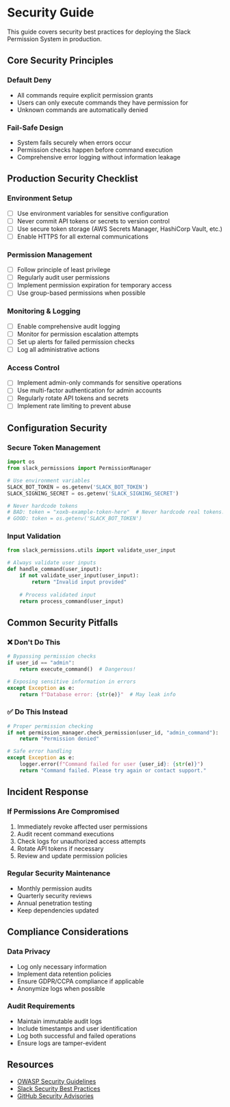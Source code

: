 # Security Guide

This guide covers security best practices for deploying the Slack Permission System in production.

## Core Security Principles

### Default Deny
- All commands require explicit permission grants
- Users can only execute commands they have permission for
- Unknown commands are automatically denied

### Fail-Safe Design
- System fails securely when errors occur
- Permission checks happen before command execution
- Comprehensive error logging without information leakage

## Production Security Checklist

### Environment Setup
- [ ] Use environment variables for sensitive configuration
- [ ] Never commit API tokens or secrets to version control
- [ ] Use secure token storage (AWS Secrets Manager, HashiCorp Vault, etc.)
- [ ] Enable HTTPS for all external communications

### Permission Management
- [ ] Follow principle of least privilege
- [ ] Regularly audit user permissions
- [ ] Implement permission expiration for temporary access
- [ ] Use group-based permissions when possible

### Monitoring & Logging
- [ ] Enable comprehensive audit logging
- [ ] Monitor for permission escalation attempts
- [ ] Set up alerts for failed permission checks
- [ ] Log all administrative actions

### Access Control
- [ ] Implement admin-only commands for sensitive operations
- [ ] Use multi-factor authentication for admin accounts
- [ ] Regularly rotate API tokens and secrets
- [ ] Implement rate limiting to prevent abuse

## Configuration Security

### Secure Token Management
```python
import os
from slack_permissions import PermissionManager

# Use environment variables
SLACK_BOT_TOKEN = os.getenv('SLACK_BOT_TOKEN')
SLACK_SIGNING_SECRET = os.getenv('SLACK_SIGNING_SECRET')

# Never hardcode tokens
# BAD: token = "xoxb-example-token-here"  # Never hardcode real tokens!
# GOOD: token = os.getenv('SLACK_BOT_TOKEN')
```

### Input Validation
```python
from slack_permissions.utils import validate_user_input

# Always validate user inputs
def handle_command(user_input):
    if not validate_user_input(user_input):
        return "Invalid input provided"
    
    # Process validated input
    return process_command(user_input)
```

## Common Security Pitfalls

### ❌ Don't Do This
```python
# Bypassing permission checks
if user_id == "admin":
    return execute_command()  # Dangerous!

# Exposing sensitive information in errors
except Exception as e:
    return f"Database error: {str(e)}"  # May leak info
```

### ✅ Do This Instead
```python
# Proper permission checking
if not permission_manager.check_permission(user_id, "admin_command"):
    return "Permission denied"

# Safe error handling
except Exception as e:
    logger.error(f"Command failed for user {user_id}: {str(e)}")
    return "Command failed. Please try again or contact support."
```

## Incident Response

### If Permissions Are Compromised
1. Immediately revoke affected user permissions
2. Audit recent command executions
3. Check logs for unauthorized access attempts
4. Rotate API tokens if necessary
5. Review and update permission policies

### Regular Security Maintenance
- Monthly permission audits
- Quarterly security reviews
- Annual penetration testing
- Keep dependencies updated

## Compliance Considerations

### Data Privacy
- Log only necessary information
- Implement data retention policies
- Ensure GDPR/CCPA compliance if applicable
- Anonymize logs when possible

### Audit Requirements
- Maintain immutable audit logs
- Include timestamps and user identification
- Log both successful and failed operations
- Ensure logs are tamper-evident

## Resources

- [OWASP Security Guidelines](https://owasp.org/)
- [Slack Security Best Practices](https://slack.com/security)
- [GitHub Security Advisories](https://github.com/your-org/slackbot-permissions/security/advisories)
